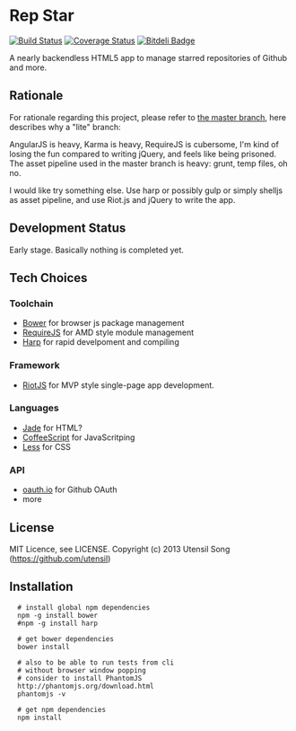 Rep Star
====================

[![Build Status](https://travis-ci.org/utensil/rep-star.png?branch=lite)](https://travis-ci.org/utensil/rep-star)
[![Coverage Status](https://coveralls.io/repos/utensil/rep-star/badge.png)](https://coveralls.io/r/utensil/rep-star)
[![Bitdeli Badge](https://d2weczhvl823v0.cloudfront.net/utensil/rep-star/trend.png)](https://bitdeli.com/free "Bitdeli Badge")

A nearly backendless HTML5 app to manage starred repositories of Github and more.

Rationale
-----------

For rationale regarding this project, please refer to [the master branch](), here describes why a "lite" branch:

AngularJS is heavy, Karma is heavy, RequireJS is cubersome, I'm kind of losing the fun compared to writing jQuery, and feels like being prisoned. The asset pipeline used in the master branch is heavy: grunt, temp files, oh no.

I would like try something else. Use harp or possibly gulp or simply shelljs as asset pipeline, and use Riot.js and jQuery to write the app.

Development Status
----------------------

Early stage. Basically nothing is completed yet.

Tech Choices
--------------

### Toolchain

* [Bower](http://bower.io/) for browser js package management
* [RequireJS](requirejs.org) for AMD style module management
* [Harp](http://harpjs.com/) for rapid develpoment and compiling

### Framework

* [RiotJS](https://github.com/moot/riotjs) for MVP style single-page app development.

### Languages

* [Jade](http://jade-lang.com/) for HTML?
* [CoffeeScript](http://coffeescript.org/) for JavaScritping
* [Less](http://lesscss.org/) for CSS

### API

* [oauth.io](https://oauth.io) for Github OAuth
* more

License
--------

MIT Licence, see LICENSE.
Copyright (c) 2013 Utensil Song (https://github.com/utensil)

Installation
----------------

```
  # install global npm dependencies
  npm -g install bower
  #npm -g install harp
  
  # get bower dependencies
  bower install
  
  # also to be able to run tests from cli
  # without browser window popping
  # consider to install PhantomJS
  http://phantomjs.org/download.html
  phantomjs -v

  # get npm dependencies
  npm install
```

